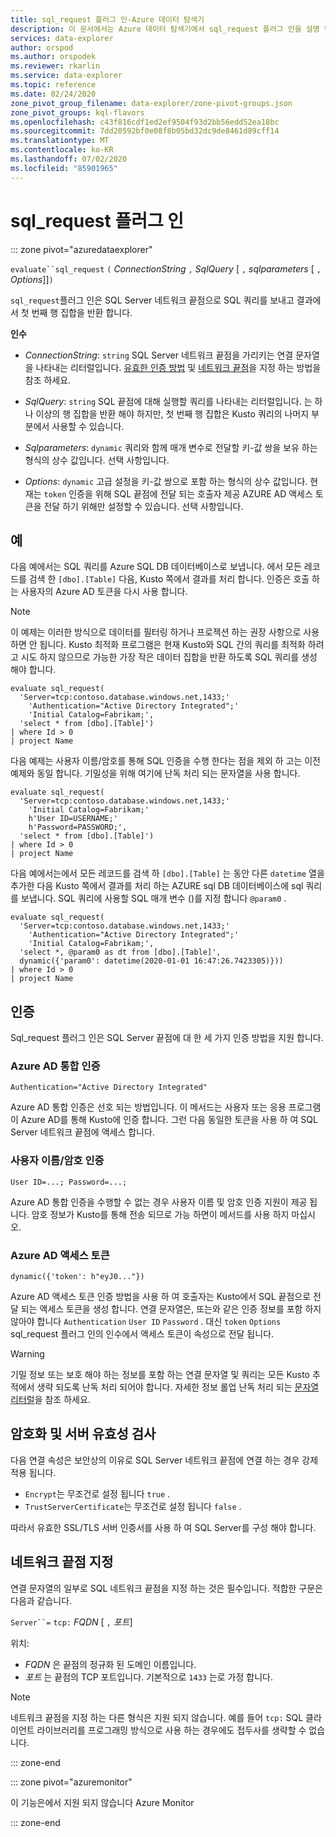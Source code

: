 ```yaml
---
title: sql_request 플러그 인-Azure 데이터 탐색기
description: 이 문서에서는 Azure 데이터 탐색기에서 sql_request 플러그 인을 설명 합니다.
services: data-explorer
author: orspod
ms.author: orspodek
ms.reviewer: rkarlin
ms.service: data-explorer
ms.topic: reference
ms.date: 02/24/2020
zone_pivot_group_filename: data-explorer/zone-pivot-groups.json
zone_pivot_groups: kql-flavors
ms.openlocfilehash: c43f816cdf1ed2ef9504f93d2bb56edd52ea18bc
ms.sourcegitcommit: 7dd20592bf0e08f8b05bd32dc9de8461d89cff14
ms.translationtype: MT
ms.contentlocale: ko-KR
ms.lasthandoff: 07/02/2020
ms.locfileid: "85901965"
---
```

# <a name="sql_request-plugin"></a>sql_request 플러그 인

::: zone pivot="azuredataexplorer"

  `evaluate``sql_request` `(` *ConnectionString* `,` *SqlQuery* [ `,` *sqlparameters* [ `,` *Options*]]`)`

`sql_request`플러그 인은 SQL Server 네트워크 끝점으로 SQL 쿼리를 보내고 결과에서 첫 번째 행 집합을 반환 합니다.

**인수**

* *ConnectionString*: `string` SQL Server 네트워크 끝점을 가리키는 연결 문자열을 나타내는 리터럴입니다. [유효한 인증 방법](#authentication) 및 [네트워크 끝점](#specify-the-network-endpoint)을 지정 하는 방법을 참조 하세요.

* *SqlQuery*: `string` SQL 끝점에 대해 실행할 쿼리를 나타내는 리터럴입니다. 는 하나 이상의 행 집합을 반환 해야 하지만, 첫 번째 행 집합은 Kusto 쿼리의 나머지 부분에서 사용할 수 있습니다.

* *Sqlparameters*: `dynamic` 쿼리와 함께 매개 변수로 전달할 키-값 쌍을 보유 하는 형식의 상수 값입니다. 선택 사항입니다.
  
* *Options*: `dynamic` 고급 설정을 키-값 쌍으로 포함 하는 형식의 상수 값입니다. 현재는 `token` 인증을 위해 SQL 끝점에 전달 되는 호출자 제공 AZURE AD 액세스 토큰을 전달 하기 위해만 설정할 수 있습니다. 선택 사항입니다.

## <a name="examples"></a>예

다음 예에서는 SQL 쿼리를 Azure SQL DB 데이터베이스로 보냅니다. 에서 모든 레코드를 검색 한 `[dbo].[Table]` 다음, Kusto 쪽에서 결과를 처리 합니다. 인증은 호출 하는 사용자의 Azure AD 토큰을 다시 사용 합니다. 

> [!NOTE]
> 이 예제는 이러한 방식으로 데이터를 필터링 하거나 프로젝션 하는 권장 사항으로 사용 하면 안 됩니다. Kusto 최적화 프로그램은 현재 Kusto와 SQL 간의 쿼리를 최적화 하려고 시도 하지 않으므로 가능한 가장 작은 데이터 집합을 반환 하도록 SQL 쿼리를 생성 해야 합니다.

```kusto
evaluate sql_request(
  'Server=tcp:contoso.database.windows.net,1433;'
    'Authentication="Active Directory Integrated";'
    'Initial Catalog=Fabrikam;',
  'select * from [dbo].[Table]')
| where Id > 0
| project Name
```

다음 예제는 사용자 이름/암호를 통해 SQL 인증을 수행 한다는 점을 제외 하 고는 이전 예제와 동일 합니다. 기밀성을 위해 여기에 난독 처리 되는 문자열을 사용 합니다.

```kusto
evaluate sql_request(
  'Server=tcp:contoso.database.windows.net,1433;'
    'Initial Catalog=Fabrikam;'
    h'User ID=USERNAME;'
    h'Password=PASSWORD;',
  'select * from [dbo].[Table]')
| where Id > 0
| project Name
```

다음 예에서는에서 모든 레코드를 검색 하 `[dbo].[Table]` 는 동안 다른 `datetime` 열을 추가한 다음 Kusto 쪽에서 결과를 처리 하는 AZURE sql DB 데이터베이스에 sql 쿼리를 보냅니다.
SQL 쿼리에 사용할 SQL 매개 변수 ()를 지정 합니다 `@param0` .

```kusto
evaluate sql_request(
  'Server=tcp:contoso.database.windows.net,1433;'
    'Authentication="Active Directory Integrated";'
    'Initial Catalog=Fabrikam;',
  'select *, @param0 as dt from [dbo].[Table]',
  dynamic({'param0': datetime(2020-01-01 16:47:26.7423305)}))
| where Id > 0
| project Name
```

## <a name="authentication"></a>인증

Sql_request 플러그 인은 SQL Server 끝점에 대 한 세 가지 인증 방법을 지원 합니다.

### <a name="azure-ad-integrated-authentication"></a>Azure AD 통합 인증 

`Authentication="Active Directory Integrated"`

  Azure AD 통합 인증은 선호 되는 방법입니다. 이 메서드는 사용자 또는 응용 프로그램이 Azure AD를 통해 Kusto에 인증 합니다. 그런 다음 동일한 토큰을 사용 하 여 SQL Server 네트워크 끝점에 액세스 합니다.

### <a name="usernamepassword-authentication"></a>사용자 이름/암호 인증

`User ID=...; Password=...;`

  Azure AD 통합 인증을 수행할 수 없는 경우 사용자 이름 및 암호 인증 지원이 제공 됩니다. 암호 정보가 Kusto를 통해 전송 되므로 가능 하면이 메서드를 사용 하지 마십시오.

### <a name="azure-ad-access-token"></a>Azure AD 액세스 토큰

`dynamic({'token': h"eyJ0..."})`

   Azure AD 액세스 토큰 인증 방법을 사용 하 여 호출자는 Kusto에서 SQL 끝점으로 전달 되는 액세스 토큰을 생성 합니다. 연결 문자열은, 또는와 같은 인증 정보를 포함 하지 않아야 합니다 `Authentication` `User ID` `Password` . 대신 `token` `Options` sql_request 플러그 인의 인수에서 액세스 토큰이 속성으로 전달 됩니다.
     
> [!WARNING]
> 기밀 정보 또는 보호 해야 하는 정보를 포함 하는 연결 문자열 및 쿼리는 모든 Kusto 추적에서 생략 되도록 난독 처리 되어야 합니다.
> 자세한 정보 롤업 난독 처리 되는 [문자열 리터럴](scalar-data-types/string.md#obfuscated-string-literals)을 참조 하세요.

## <a name="encryption-and-server-validation"></a>암호화 및 서버 유효성 검사

다음 연결 속성은 보안상의 이유로 SQL Server 네트워크 끝점에 연결 하는 경우 강제 적용 됩니다.

* `Encrypt`는 무조건로 설정 됩니다 `true` .
* `TrustServerCertificate`는 무조건로 설정 됩니다 `false` .

따라서 유효한 SSL/TLS 서버 인증서를 사용 하 여 SQL Server를 구성 해야 합니다.

## <a name="specify-the-network-endpoint"></a>네트워크 끝점 지정

연결 문자열의 일부로 SQL 네트워크 끝점을 지정 하는 것은 필수입니다.
적합한 구문은 다음과 같습니다.

`Server``=` `tcp:` *FQDN* [ `,` *포트*]

위치:

* *FQDN* 은 끝점의 정규화 된 도메인 이름입니다.
* *포트* 는 끝점의 TCP 포트입니다. 기본적으로 `1433` 는로 가정 합니다.

> [!NOTE]
> 네트워크 끝점을 지정 하는 다른 형식은 지원 되지 않습니다.
> 예를 들어 `tcp:` SQL 클라이언트 라이브러리를 프로그래밍 방식으로 사용 하는 경우에도 접두사를 생략할 수 없습니다.

::: zone-end

::: zone pivot="azuremonitor"

이 기능은에서 지원 되지 않습니다 Azure Monitor

::: zone-end
